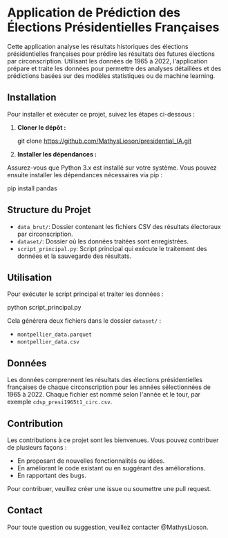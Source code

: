 ﻿# Application de Prédiction des Élections Présidentielles Françaises

Cette application analyse les résultats historiques des élections présidentielles françaises pour prédire les résultats des futures élections par circonscription. Utilisant les données de 1965 à 2022, l'application prépare et traite les données pour permettre des analyses détaillées et des prédictions basées sur des modèles statistiques ou de machine learning.

## Installation

Pour installer et exécuter ce projet, suivez les étapes ci-dessous :

1. **Cloner le dépôt :**

   git clone https://github.com/MathysLioson/presidential_IA.git

2. **Installer les dépendances :**

Assurez-vous que Python 3.x est installé sur votre système. Vous pouvez ensuite installer les dépendances nécessaires via pip :

pip install pandas

## Structure du Projet

- `data_brut/`: Dossier contenant les fichiers CSV des résultats électoraux par circonscription.
- `dataset/`: Dossier où les données traitées sont enregistrées.
- `script_principal.py`: Script principal qui exécute le traitement des données et la sauvegarde des résultats.

## Utilisation

Pour exécuter le script principal et traiter les données :

python script_principal.py

Cela générera deux fichiers dans le dossier `dataset/` :

- `montpellier_data.parquet`
- `montpellier_data.csv`

## Données

Les données comprennent les résultats des élections présidentielles françaises de chaque circonscription pour les années sélectionnées de 1965 à 2022. Chaque fichier est nommé selon l'année et le tour, par exemple `cdsp_presi1965t1_circ.csv`.

## Contribution

Les contributions à ce projet sont les bienvenues. Vous pouvez contribuer de plusieurs façons :

- En proposant de nouvelles fonctionnalités ou idées.
- En améliorant le code existant ou en suggérant des améliorations.
- En rapportant des bugs.

Pour contribuer, veuillez créer une issue ou soumettre une pull request.

## Contact

Pour toute question ou suggestion, veuillez contacter @MathysLioson.
